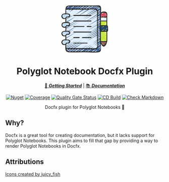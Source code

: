 ﻿<!-- markdownlint-disable MD033 MD041 -->
<div align="center">

<img src="notebook-icon.png" alt="Icicle" width="150px"/>

# Polyglot Notebook Docfx Plugin

[:running: **_Getting Started_**](https://bmazzarol.github.io/Polyglot.Notebook.Docfx.Plugin/getting-started.html)
|
[:books: **_Documentation_**](https://bmazzarol.github.io/Polyglot.Notebook.Docfx.Plugin)

[![Nuget](https://img.shields.io/nuget/v/Polyglot.Notebook.Docfx.Plugin)](https://www.nuget.org/packages/Polyglot.Notebook.Docfx.Plugin/)
[![Coverage](https://sonarcloud.io/api/project_badges/measure?project=bmazzarol_Polyglot.Notebook.Docfx.Plugin&metric=coverage)](https://sonarcloud.io/summary/new_code?id=bmazzarol_Polyglot.Notebook.Docfx.Plugin)
[![Quality Gate Status](https://sonarcloud.io/api/project_badges/measure?project=bmazzarol_Polyglot.Notebook.Docfx.Plugin&metric=alert_status)](https://sonarcloud.io/summary/new_code?id=bmazzarol_Polyglot.Notebook.Docfx.Plugin)
[![CD Build](https://github.com/bmazzarol/Polyglot.Notebook.Docfx.Plugin/actions/workflows/cd-build.yml/badge.svg)](https://github.com/bmazzarol/Polyglot.Notebook.Docfx.Plugin/actions/workflows/cd-build.yml)
[![Check Markdown](https://github.com/bmazzarol/Polyglot.Notebook.Docfx.Plugin/actions/workflows/check-markdown.yml/badge.svg)](https://github.com/bmazzarol/Polyglot.Notebook.Docfx.Plugin/actions/workflows/check-markdown.yml)

Docfx plugin for Polyglot Notebooks :notebook:

</div>

## Why?

Docfx is a great tool for creating documentation, but it lacks support for
Polyglot Notebooks. This plugin aims to fill that gap by providing a way to
render Polyglot Notebooks in Docfx.

## Attributions

[Icons created by juicy_fish](https://www.flaticon.com/free-icons/construction)
